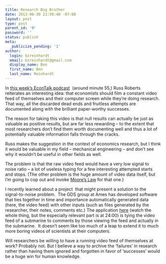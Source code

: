 ```yaml
---
title: Research Big Brother
date: 2013-06-30 21:58:40 -07:00
layout: post
type: post
parent_id: '0'
password: ''
status: publish
meta:
  _publicize_pending: '1'
author:
  login: bzreinhardt
  email: bzreinhardt@gmail.com
  display_name: Ben
  first_name: Ben
  last_name: Reinhardt
---
```


<p>In <a href="http://www.econtalk.org/archives/2013/06/stevenson_and_w.html" target="_blank">this week’s EconTalk podcast</a>  (around minute 55,) Russ Roberts reiterates an interesting idea: that economists should film a constant video feed of themselves and their computer screen while they’re doing research. That way, all the discarded dead ends and fruitless attempts are documented along with the brilliant paper-worthy successes.</p>
<p>The reason for taking this video is that null results can actually be just as valuable as positive results, but are far less rewarding – to the extent that most researchers don’t find them worth documenting well and thus a lot of potentially valuable information falls through the cracks.</p>
<p>Russ makes the suggestion in the context of economics research, but I think it would be valuable in my field – mechanical engineering – and don’t see why it wouldn’t be useful in other fields as well.</p>
<p>The problem is that the raw video feed would have a very low signal to noise ratio – a lot of useless typing for a few interesting attempted starts and stops. (The other problem is the huge amount of video data itself, but I’m going to cop out and invoke <a href="http://en.wikipedia.org/wiki/Moore%27s_law" target="_blank">Moore’s Law</a> for that one.)</p>
<p>I recently learned about a project  that might present a solution to the signal-to-noise problem.  The GDS group at Ames has developed software that ties together in time and importance automatically generated data (here, the video feed) with other inputs (such as files generated by the researcher, their notes, comments etc.) The application <a href="http://www.youtube.com/watch?v=CrDdtVEJyCk" target="_blank">here</a> (watch the whole thing, but the especially relevant part is at 24:00) is tying the video feed of a submarine to comments by those viewing the feed and actually in the submarine.  It doesn’t seem like too much of a leap to extend it to much more boring videos of scientists at their computers.</p>
<p>Will researchers be willing to have a running video feed of themselves at work? Probably not. But I believe a way to archive the ‘failures’ in research rather than having them ignored and forgotten in favor of ‘successes’ would be a huge win for human knowledge.  </p>
